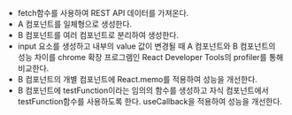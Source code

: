 - fetch함수를 사용하여 REST API 데이터를 가져온다.
- A 컴포넌트를 일체형으로 생성한다.
- B 컴포넌트를 여러 컴포넌트로 분리하여 생성한다.
- input 요소를 생성하고 내부의 value 값이 변경될 때 A 컴포넌트와 B 컴포넌트의 성능 차이를 chrome 확장 프로그램인 React Developer Tools의 profiler를 통해 비교한다.
- B 컴포넌트의 개별 컴포넌트에 React.memo를 적용하여 성능을 개선한다.
- B 컴포넌트에 testFunction이라는 임의의 함수를 생성하고 자식 컴포넌트에서 testFunction함수를 사용하도록 한다. useCallback을 적용하여 성능을 개선한다.